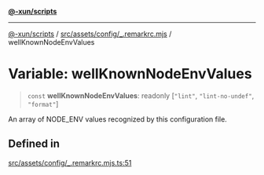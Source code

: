 [**@-xun/scripts**](../../../../../README.md)

***

[@-xun/scripts](../../../../../README.md) / [src/assets/config/\_.remarkrc.mjs](../README.md) / wellKnownNodeEnvValues

# Variable: wellKnownNodeEnvValues

> `const` **wellKnownNodeEnvValues**: readonly [`"lint"`, `"lint-no-undef"`, `"format"`]

An array of NODE_ENV values recognized by this configuration file.

## Defined in

[src/assets/config/\_.remarkrc.mjs.ts:51](https://github.com/Xunnamius/xscripts/blob/12020afea79f1ec674174f8cb4103ac0b46875c5/src/assets/config/_.remarkrc.mjs.ts#L51)
